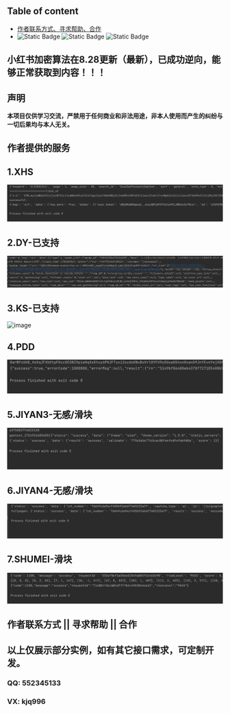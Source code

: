 ## Table of content  

- [作者联系方式、寻求帮助、合作](#作者联系方式--寻求帮助--合作)
- 
  ![Static Badge](https://img.shields.io/badge/GitHub-blue?logo=GitHub&labelColor=black)
  ![Static Badge](https://img.shields.io/badge/author-3.7/3.8-blue?logo=Python&label=python&labelColor=black)
  ![Static Badge](https://img.shields.io/badge/Node.js-v18.16.1-blue?logo=Node.js&labelColor=black)
## 小红书加密算法在8.28更新（最新），已成功逆向，能够正常获取到内容！！！
## 声明
**本项目仅供学习交流，严禁用于任何商业和非法用途，非本人使用而产生的纠纷与一切后果均与本人无关。**
 
 
## 作者提供的服务   
  
## 1.XHS  
<img alt="image" src="./img/xhs.png"/> 

## 2.DY-已支持 
<img alt="image" src="./img/douyin.png"/> 

## 3.KS-已支持 
<img alt="image" src=""/>  

## 4.PDD 
<img alt="image" src="./img/pdd.png"/> 
  
## 5.JIYAN3-无感/滑块  
<img alt="image" src="./img/geet-full.png"/> 

## 6.JIYAN4-无感/滑块 
<img alt="image" src="./img/geet4-full.png"/> 

## 7.SHUMEI-滑块 
<img alt="image" src="./img/shumei-slide.png"/> 
 
 
## 作者联系方式 || 寻求帮助 || 合作  
## 以上仅展示部分实例，如有其它接口需求，可定制开发。
### QQ: 552345133 
### VX: kjq996
